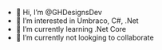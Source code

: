 - 👋 Hi, I’m @GHDesignsDev
- 👀 I’m interested in Umbraco, C#, .Net
- 🌱 I’m currently learning .Net Core
- 💞️ I’m currently not lookging to collaborate

<!---
GHDesignsDev/GHDesignsDev is a ✨ special ✨ repository because its `README.md` (this file) appears on your GitHub profile.
You can click the Preview link to take a look at your changes.
--->
